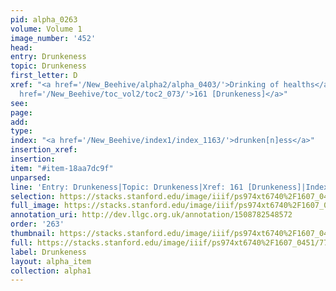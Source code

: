 ```yaml
---
pid: alpha_0263
volume: Volume 1
image_number: '452'
head: 
entry: Drunkeness
topic: Drunkeness
first_letter: D
xref: "<a href='/New_Beehive/alpha2/alpha_0403/'>Drinking of healths</a>|<a href='/New_Beehive/alpha5/alpha_0941/'>Thirst</a>|<a
  href='/New_Beehive/toc_vol2/toc2_073/'>161 [Drunkeness]</a>"
see: 
page: 
add: 
type: 
index: "<a href='/New_Beehive/index1/index_1163/'>drunken[n]ess</a>"
insertion_xref: 
insertion: 
item: "#item-18aa7dc9f"
unparsed: 
line: 'Entry: Drunkeness|Topic: Drunkeness|Xref: 161 [Drunkeness]|Index: drunken[n]ess|#item-18aa7dc9f'
selection: https://stacks.stanford.edu/image/iiif/ps974xt6740%2F1607_0451/778,559,2971,663/full/0/default.jpg
full_image: https://stacks.stanford.edu/image/iiif/ps974xt6740%2F1607_0451/full/full/0/default.jpg
annotation_uri: http://dev.llgc.org.uk/annotation/1508782548572
order: '263'
thumbnail: https://stacks.stanford.edu/image/iiif/ps974xt6740%2F1607_0451/778,559,600,180/250,/0/default.jpg
full: https://stacks.stanford.edu/image/iiif/ps974xt6740%2F1607_0451/778,559,2971,663/full/0/default.jpg
label: Drunkeness
layout: alpha_item
collection: alpha1
---
```


